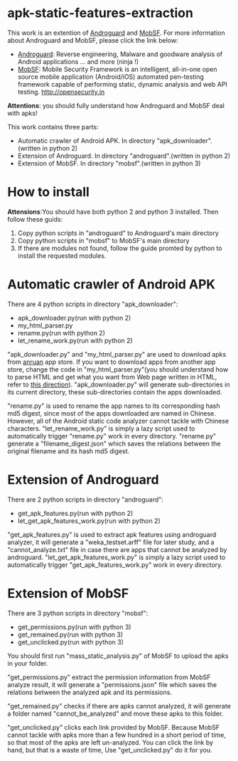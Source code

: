 # apk-static-features-extraction

This work is an extention of [Androguard](https://github.com/androguard/androguard) and [MobSF](https://github.com/ajinabraham/Mobile-Security-Framework-MobSF). For more information about Androguard and MobSF, please click the link below:

- [Androguard](https://github.com/androguard/androguard): Reverse engineering, Malware and goodware analysis of Android applications ... and more (ninja !)
- [MobSF](https://github.com/ajinabraham/Mobile-Security-Framework-MobSF): Mobile Security Framework is an intelligent, all-in-one open source mobile application (Android/iOS) automated pen-testing framework capable of performing static, dynamic analysis and web API testing. http://opensecurity.in

**Attentions**: you should fully understand how Androguard and MobSF deal with apks!

This work contains three parts:

- Automatic crawler of Android APK. In directory "apk_downloader".(written in python 2)
- Extension of Androguard. In directory "androguard".(written in python 2)
- Extension of MobSF. In directory "mobsf".(written in python 3)

# How to install

**Attensions**:You should have both python 2 and python 3 installed. Then follow these guids:

1. Copy python scripts in "androguard" to Androguard's main directory
2. Copy python scripts in "mobsf" to MobSF's main directory
3. If there are modules not found, follow the guide promted by python to install the requested modules.

# Automatic crawler of Android APK

There are 4 python scripts in directory "apk_downloader":

- apk_downloader.py(run with python 2)
- my_html_parser.py
- rename.py(run with python 2)
- let_rename_work.py(run with python 2)

"apk_downloader.py" and "my_html_parser.py" are used to download apks from [anruan](http://www.anruan.com) app store. If you want to download apps from another app store, change the code in "my_html_parser.py"(you should understand how to parse HTML and get what you want from Web page written in HTML, refer to [this direction](http://www.liaoxuefeng.com/wiki/0014316089557264a6b348958f449949df42a6d3a2e542c000/0014320023122880232500da9dc4a4486ad00426f081c15000)). "apk_downloader.py" will generate sub-directories in its current directory, these sub-directories contain the apps downloaded.

"rename.py" is used to rename the app names to its corresponding hash md5 digest, since most of the apps downloaded are named in Chinese. However, all of the Android static code analyzer cannot tackle with Chinese characters. "let_rename_work.py" is simply a lazy script used to automatically trigger "rename.py" work in every directory. "rename.py" generate a "filename_digest.json" which saves the relations between the original filename and its hash md5 digest.

# Extension of Androguard

There are 2 python scripts in directory "androguard":

- get_apk_features.py(run with python 2)
- let_get_apk_features_work.py(run with python 2)

"get_apk_features.py" is used to extract apk features using androguard analyzer, it will generate a "weka_testset.arff" file for later study, and a "cannot_analyze.txt" file in case there are apps that cannot be analyzed by androguard. "let_get_apk_features_work.py" is simply a lazy script used to automatically trigger "get_apk_features_work.py" work in every directory. 

# Extension of MobSF

There are 3 python scripts in directory "mobsf":

- get_permissions.py(run with python 3)
- get_remained.py(run with python 3)
- get_unclicked.py(run with python 3)

You should first run "mass_static_analysis.py" of MobSF to upload the apks in your folder.

"get_permissions.py" extract the permission information from MobSF analyze result, it will generate a "permissions.json" file which saves the relations between the analyzed apk and its permissions.

"get_remained.py" checks if there are apks cannot analyzed, it will generate a folder named "cannot_be_analyzed" and move these apks to this folder.

"get_unclicked.py" clicks each link provided by MobSF. Because MobSF cannot tackle with apks more than a few hundred in a short period of time, so that most of the apks are left un-analyzed. You can click the link by hand, but that is a waste of time, Use "get_unclicked.py" do it for you.